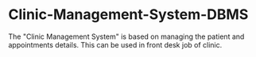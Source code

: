 # Clinic-Management-System-DBMS
The "Clinic Management System" is based on managing the patient and appointments details. This can be used in front desk job of clinic.
